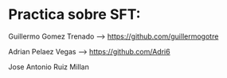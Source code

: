 # Practica sobre SFT:



Guillermo Gomez Trenado --> https://github.com/guillermogotre



Adrian Pelaez Vegas --> https://github.com/Adri6



Jose Antonio Ruiz Millan
